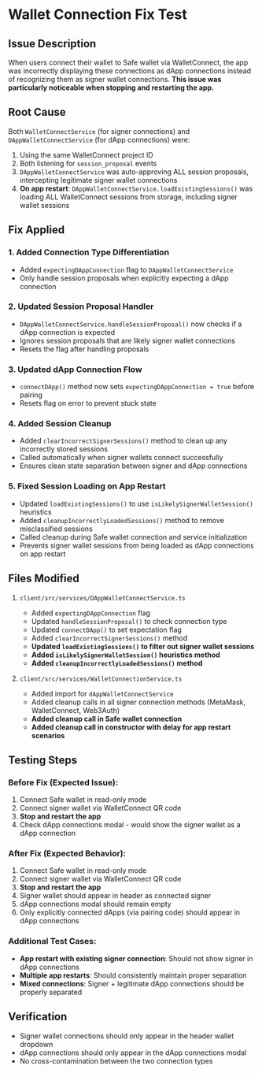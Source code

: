 # Wallet Connection Fix Test

## Issue Description
When users connect their wallet to Safe wallet via WalletConnect, the app was incorrectly displaying these connections as dApp connections instead of recognizing them as signer wallet connections. **This issue was particularly noticeable when stopping and restarting the app.**

## Root Cause
Both `WalletConnectService` (for signer connections) and `DAppWalletConnectService` (for dApp connections) were:
1. Using the same WalletConnect project ID
2. Both listening for `session_proposal` events
3. `DAppWalletConnectService` was auto-approving ALL session proposals, intercepting legitimate signer wallet connections
4. **On app restart**: `DAppWalletConnectService.loadExistingSessions()` was loading ALL WalletConnect sessions from storage, including signer wallet sessions

## Fix Applied

### 1. Added Connection Type Differentiation
- Added `expectingDAppConnection` flag to `DAppWalletConnectService`
- Only handle session proposals when explicitly expecting a dApp connection

### 2. Updated Session Proposal Handler
- `DAppWalletConnectService.handleSessionProposal()` now checks if a dApp connection is expected
- Ignores session proposals that are likely signer wallet connections
- Resets the flag after handling proposals

### 3. Updated dApp Connection Flow
- `connectDApp()` method now sets `expectingDAppConnection = true` before pairing
- Resets flag on error to prevent stuck state

### 4. Added Session Cleanup
- Added `clearIncorrectSignerSessions()` method to clean up any incorrectly stored sessions
- Called automatically when signer wallets connect successfully
- Ensures clean state separation between signer and dApp connections

### 5. Fixed Session Loading on App Restart
- Updated `loadExistingSessions()` to use `isLikelySignerWalletSession()` heuristics
- Added `cleanupIncorrectlyLoadedSessions()` method to remove misclassified sessions
- Called cleanup during Safe wallet connection and service initialization
- Prevents signer wallet sessions from being loaded as dApp connections on app restart

## Files Modified
1. `client/src/services/DAppWalletConnectService.ts`
   - Added `expectingDAppConnection` flag
   - Updated `handleSessionProposal()` to check connection type
   - Updated `connectDApp()` to set expectation flag
   - Added `clearIncorrectSignerSessions()` method
   - **Updated `loadExistingSessions()` to filter out signer wallet sessions**
   - **Added `isLikelySignerWalletSession()` heuristics method**
   - **Added `cleanupIncorrectlyLoadedSessions()` method**

2. `client/src/services/WalletConnectionService.ts`
   - Added import for `dAppWalletConnectService`
   - Added cleanup calls in all signer connection methods (MetaMask, WalletConnect, Web3Auth)
   - **Added cleanup call in Safe wallet connection**
   - **Added cleanup call in constructor with delay for app restart scenarios**

## Testing Steps

### Before Fix (Expected Issue):
1. Connect Safe wallet in read-only mode
2. Connect signer wallet via WalletConnect QR code
3. **Stop and restart the app**
4. Check dApp connections modal - would show the signer wallet as a dApp connection

### After Fix (Expected Behavior):
1. Connect Safe wallet in read-only mode
2. Connect signer wallet via WalletConnect QR code
3. **Stop and restart the app**
4. Signer wallet should appear in header as connected signer
5. dApp connections modal should remain empty
6. Only explicitly connected dApps (via pairing code) should appear in dApp connections

### Additional Test Cases:
- **App restart with existing signer connection**: Should not show signer in dApp connections
- **Multiple app restarts**: Should consistently maintain proper separation
- **Mixed connections**: Signer + legitimate dApp connections should be properly separated

## Verification
- Signer wallet connections should only appear in the header wallet dropdown
- dApp connections should only appear in the dApp connections modal
- No cross-contamination between the two connection types
